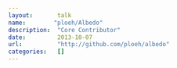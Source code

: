 ```yaml
---
layout:       talk
name:        "ploeh/Albedo"
description:  "Core Contributor"
date:         2013-10-07
url:          "http://github.com/ploeh/albedo"
categories:   []
---
```

